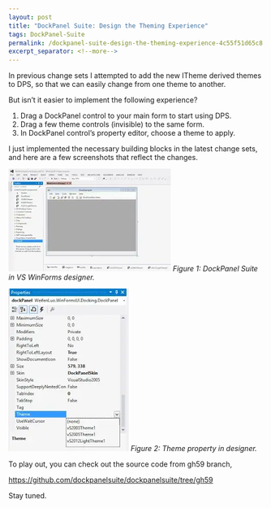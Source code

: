 ```yaml
---
layout: post
title: "DockPanel Suite: Design the Theming Experience"
tags: DockPanel-Suite
permalink: /dockpanel-suite-design-the-theming-experience-4c55f51d65c8
excerpt_separator: <!--more-->
---
```

In previous change sets I attempted to add the new ITheme derived themes to DPS, so that we can easily change from one theme to another.
<!--more-->

But isn’t it easier to implement the following experience?

1. Drag a DockPanel control to your main form to start using DPS.
1. Drag a few theme controls (invisible) to the same form.
1. In DockPanel control’s property editor, choose a theme to apply.

I just implemented the necessary building blocks in the latest change sets, and here are a few screenshots that reflect the changes.

![img-description](/images/dps-vs.png)
_Figure 1: DockPanel Suite in VS WinForms designer._

![img-description](/images/dps-property.png)
_Figure 2: Theme property in designer._

To play out, you can check out the source code from gh59 branch,

https://github.com/dockpanelsuite/dockpanelsuite/tree/gh59

Stay tuned.